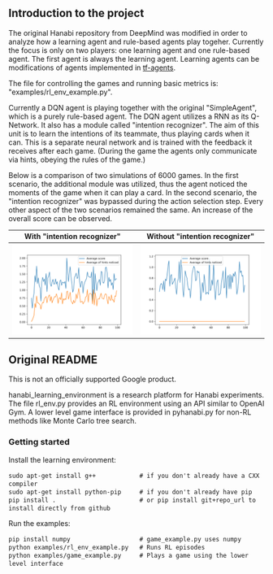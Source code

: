 ## Introduction to the project

The original Hanabi repository from DeepMind was modified in order to analyze how a learning agent and rule-based agents play togeher.
Currently the focus is only on two players: one learning agent and one rule-based agent.
The first agent is always the learning agent.
Learning agents can be modifications of agents implemented in [tf-agents](https://www.tensorflow.org/agents/overview).

The file for controlling the games and running basic metrics is: "examples/rl_env_example.py".

Currently a DQN agent is playing together with the original "SimpleAgent", which is a purely rule-based agent.
The DQN agent utilizes a RNN as its Q-Network.
It also has a module called "intention recognizer". The aim of this unit is to learn the intentions of its teammate, thus playing cards when it can.
This is a separate neural network and is trained with the feedback it receives after each game. (During the game the agents only communicate via hints, obeying the rules of the game.)

Below is a comparison of two simulations of 6000 games. In the first scenario, the additional module was utilized, thus the agent noticed the moments of the game when it can play a card. In the second scenario, the "intention recognizer" was bypassed during the action selection step. Every other aspect of the two scenarios remained the same. An increase of the overall score can be observed.

 With "intention recognizer"   | Without "intention recognizer"
:-----------------------------:|:-----------------------------:
![With "intention recognizer"](https://github.com/gergogomori/hanabi-learning-environment/blob/master/with_intention_recognizer)      |![Without "intention recognizer"](https://github.com/gergogomori/hanabi-learning-environment/blob/master/without_intention_recognizer.png)


## Original README

This is not an officially supported Google product.

hanabi\_learning\_environment is a research platform for Hanabi experiments. The file rl\_env.py provides an RL environment using an API similar to OpenAI Gym. A lower level game interface is provided in pyhanabi.py for non-RL methods like Monte Carlo tree search.

### Getting started
Install the learning environment:
```
sudo apt-get install g++            # if you don't already have a CXX compiler
sudo apt-get install python-pip     # if you don't already have pip
pip install .                       # or pip install git+repo_url to install directly from github
```
Run the examples:
```
pip install numpy                   # game_example.py uses numpy
python examples/rl_env_example.py   # Runs RL episodes
python examples/game_example.py     # Plays a game using the lower level interface
```
